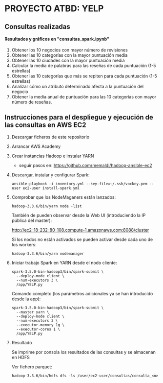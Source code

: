 # PROYECTO ATBD: YELP

## Consultas realizadas

#### Resultados y gráficos en "consultas_spark.ipynb"
1. Obtener los 10 negocios con mayor número de revisiones
2. Obtener las 10 categorías con la mayor puntuación media
3. Obtener las 10 ciudades con la mayor puntuación media
4. Calcular la media de palabras para las reseñas de cada puntuación (1-5 estrellas)
5. Obtener las 10 categorías que más se repiten para cada puntuación (1-5 estrellas)
6. Analizar cómo un atributo determinado afecta a la puntuación del negocio
7. Obtener la media anual de puntuación para las 10 categorías con mayor número de reseñas.


## Instrucciones para el despliegue y ejecución de las consultas en AWS EC2

1. Descargar ficheros de este repositorio
2. Arrancar AWS Academy
3. Crear instancias Hadoop e instalar YARN
   - seguir pasos en: https://github.com/memaldi/hadoop-ansible-ec2
4. Descargar, instalar y configurar Spark:
   ```
   ansible-playbook -i inventory.yml --key-file=~/.ssh/vockey.pem --user ec2-user install-spark.yml
   ```
5. Comprobar que los NodeMaganers están lanzados:
   ```
   hadoop-3.3.6/bin/yarn node -list
   ```
   También de pueden observar desde la Web UI (introduciendo la IP pública del master):
   
   http://ec2-18-232-80-108.compute-1.amazonaws.com:8088/cluster
   
   Si los nodos no están activados se pueden activar desde cada uno de los workers:
   ```
   hadoop-3.3.6/bin/yarn nodemanager
   ```

7. Iniciar trabajo Spark en YARN desde el nodo cliente:

   ```
   spark-3.5.0-bin-hadoop3/bin/spark-submit \
     --deploy-mode client \
     --num-executors 3 \
     /app/YELP.py
   ```

   Comando completo (los parámetros adicionales ya se han introducido desde la app):
   ```
   spark-3.5.0-bin-hadoop3/bin/spark-submit \
     --master yarn \
     --deploy-mode client \
     --num-executors 3 \
     --executor-memory 1g \
     --executor-cores 1 \
     /app/YELP.py
   ```

7. Resultado
   
   Se imprime por consola los resultados de las consultas y se almacenan en HDFS
   
   Ver fichero parquet:
   ```
   hadoop-3.3.6/bin/hdfs dfs -ls /user/ec2-user/consultas/consulta_<n>
   ```

